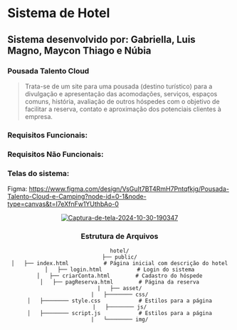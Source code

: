 # Sistema de Hotel
## Sistema desenvolvido por: Gabriella, Luis Magno, Maycon Thiago e Núbia 


### Pousada Talento Cloud

> Trata-se de um site para uma pousada (destino turístico) para a divulgação e apresentação das acomodações, serviços, espaços comuns, história, avaliação de outros hóspedes com o objetivo de facilitar a reserva, contato e aproximação dos potenciais clientes à empresa.

### Requisitos Funcionais:

>

### Requisitos Não Funcionais:

>

### Telas do sistema:
Figma: https://www.figma.com/design/VsGuIt7BT4RmH7Pntqfkjg/Pousada-Talento-Cloud-e-Camping?node-id=0-1&node-type=canvas&t=I7eXfnFw1YUthbAo-0

<div align="center">
    <a href="https://imgbb.com/"><img src="https://i.ibb.co/Xz7dBFY/Captura-de-tela-2024-10-30-190347.png" alt="Captura-de-tela-2024-10-30-190347" border="0"></a>
<div>

### Estrutura de Arquivos

````plaintext
hotel/
├── public/
│   ├── index.html           # Página inicial com descrição do hotel
│   ├── login.html           # Login do sistema
│   ├── criarConta.html        # Cadastro do hóspede
│   ├── pagReserva.html        # Página da reserva
|   ├── asset/
|   ├──────── css/
│   ├──────── style.css            # Estilos para a página
|   ├──────── js/
│   ├──────── script.js            # Estilos para a página
|   └──────── img/
````
